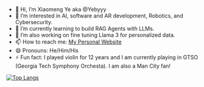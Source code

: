 - 👋 Hi, I’m Xiaomeng Ye aka @Yebyyy
- 👀 I’m interested in AI, software and AR development, Robotics, and Cybersecurity.
- 🌱 I’m currently learning to build RAG Agents with LLMs.
- 💞️ I’m also working on fine tuning Llama 3 for personalized data.
- 📫 How to reach me: [My Personal Website](https://www.yebyyy.com)
- 😄 Pronouns: He/Him/His
- ⚡ Fun fact: I played violin for 12 years and I am currently playing in GTSO (Georgia Tech Symphony Orchesta). I am also a Man City fan!

<!---
yebyyy/yebyyy is a ✨ special ✨ repository because its `README.md` (this file) appears on your GitHub profile.
You can click the Preview link to take a look at your changes.
--->

[![Top Langs](https://github-readme-stats.vercel.app/api?username=saifurrahman1193&theme=algolia&show_icons=true)](https://github.com/yebyyy)
